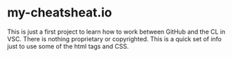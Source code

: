 # my-cheatsheat.io
This is just a first project to learn how to work between GitHub and the CL in VSC.
There is nothing proprietary or copyrighted.  This is a quick set of info just to use some of the html tags and CSS.
